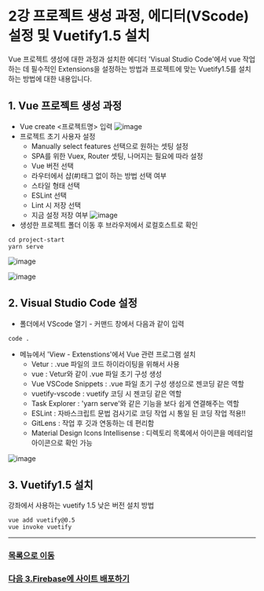 # 2강 프로젝트 생성 과정, 에디터(VScode) 설정 및 Vuetify1.5 설치

Vue 프로젝트 생성에 대한 과정과 설치한 에디터 'Visual Studio Code'에서 vue 작업하는 데 필수적인 Extensions을 설정하는 방법과 프로젝트에 맞는 Vuetify1.5를 설치하는 방법에 대한 내용입니다.

## 1. Vue 프로젝트 생성 과정
- Vue create <프로젝트명> 입력
![image](https://user-images.githubusercontent.com/13953651/140884712-052fa548-75b2-44a7-b0f5-328c58636e4a.png)
- 프로젝트 초기 사용자 설정 
  - Manually select features 선택으로 원하는 셋팅 설정
  - SPA를 위한 Vuex, Router 셋팅, 나머지는 필요에 따라 설정
  - Vue 버전 선택
  - 라우터에서 샵(#)태그 없이 하는 방법 선택 여부
  - 스타일 형태 선택
  - ESLint 선택
  - Lint 시 저장 선택
  - 지금 설정 저장 여부
![image](https://user-images.githubusercontent.com/13953651/140886364-c020088d-e502-4cf9-b0ad-10842147d949.png)
- 생성한 프로젝트 폴더 이동 후 브라우저에서 로컬호스트로 확인
```
cd project-start
yarn serve
```
![image](https://user-images.githubusercontent.com/13953651/140888176-91420661-fd14-465f-bd9c-a299d9e7cb34.png)

![image](https://user-images.githubusercontent.com/13953651/140888703-089b51e0-a686-4d20-a592-ea5758a41452.png)



## 2. Visual Studio Code 설정

-   폴더에서 VScode 열기 - 커맨드 창에서 다음과 같이 입력

```
code .
```

-   메뉴에서 'View - Extenstions'에서 Vue 관련 프로그램 설치
    - Vetur : .vue 파일의 코드 하이라이팅을 위해서 사용
    - vue : Vetur와 같이 .vue 파일 초기 구성 생성
    - Vue VSCode Snippets : .vue 파일 초기 구성 생성으로 젠코딩 같은 역할
    - vuetify-vscode : vuetify 코딩 시 젠코딩 같은 역할
    - Task Explorer : 'yarn serve'와 같은 기능을 보다 쉽게 연결해주는 역할
    - ESLint : 자바스크립트 문법 검사기로 코딩 작업 시 통일 된 코딩 작업 적용!!
    - GitLens : 작업 후 깃과 연동하는 데 편리함
    - Material Design Icons Intellisense : 디렉토리 목록에서 아이콘을 메테리얼 아이콘으로 확인 가능

![image](https://user-images.githubusercontent.com/13953651/140890330-a613da3f-051e-4c39-a61b-4829a56f5e85.png)


## 3. Vuetify1.5 설치
강좌에서 사용하는 vuetify 1.5 낮은 버전 설치 방법 
```
vue add vuetify@0.5
vue invoke vuetify
```

---

### [목록으로 이동](README.md)

### [다음 3.Firebase에 사이트 배포하기](document_03.md)
